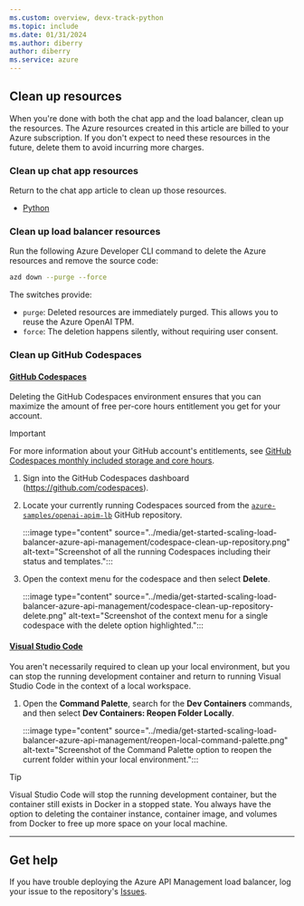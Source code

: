 ```yaml
---
ms.custom: overview, devx-track-python
ms.topic: include
ms.date: 01/31/2024
ms.author: diberry
author: diberry
ms.service: azure
---
```


## Clean up resources

When you're done with both the chat app and the load balancer, clean up the resources. The Azure resources created in this article are billed to your Azure subscription. If you don't expect to need these resources in the future, delete them to avoid incurring more charges.

### Clean up chat app resources

Return to the chat app article to clean up those resources. 

* [Python](/azure/developer/python/get-started-app-chat-template#clean-up-resources)

### Clean up load balancer resources

Run the following Azure Developer CLI command to delete the Azure resources and remove the source code:

```bash
azd down --purge --force
```

The switches provide: 

* `purge`: Deleted resources are immediately purged. This allows you to reuse the Azure OpenAI TPM.
* `force`: The deletion happens silently, without requiring user consent. 

### Clean up GitHub Codespaces

#### [GitHub Codespaces](#tab/github-codespaces)

Deleting the GitHub Codespaces environment ensures that you can maximize the amount of free per-core hours entitlement you get for your account.

> [!IMPORTANT]
> For more information about your GitHub account's entitlements, see [GitHub Codespaces monthly included storage and core hours](https://docs.github.com/billing/managing-billing-for-github-codespaces/about-billing-for-github-codespaces#monthly-included-storage-and-core-hours-for-personal-accounts).

1. Sign into the GitHub Codespaces dashboard (<https://github.com/codespaces>).

1. Locate your currently running Codespaces sourced from the [`azure-samples/openai-apim-lb`](https://github.com/azure-samples/openai-apim-lb) GitHub repository.

    :::image type="content" source="../media/get-started-scaling-load-balancer-azure-api-management/codespace-clean-up-repository.png" alt-text="Screenshot of all the running Codespaces including their status and templates.":::

1. Open the context menu for the codespace and then select **Delete**.

    :::image type="content" source="../media/get-started-scaling-load-balancer-azure-api-management/codespace-clean-up-repository-delete.png" alt-text="Screenshot of the context menu for a single codespace with the delete option highlighted.":::

#### [Visual Studio Code](#tab/visual-studio-code)

You aren't necessarily required to clean up your local environment, but you can stop the running development container and return to running Visual Studio Code in the context of a local workspace.

1. Open the **Command Palette**, search for the **Dev Containers** commands, and then select **Dev Containers: Reopen Folder Locally**.

    :::image type="content" source="../media/get-started-scaling-load-balancer-azure-api-management/reopen-local-command-palette.png" alt-text="Screenshot of the Command Palette option to reopen the current folder within your local environment.":::

> [!TIP]
> Visual Studio Code will stop the running development container, but the container still exists in Docker in a stopped state. You always have the option to deleting the container instance, container image, and volumes from Docker to free up more space on your local machine.

---

## Get help

If you have trouble deploying the Azure API Management load balancer, log your issue to the repository's [Issues](https://github.com/Azure-Samples/openai-apim-lb/issues).